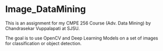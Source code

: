 # Image_DataMining

This is an assignment for my CMPE 256 Course (Adv. Data Mining) by Chandrasekar Vuppalapati at SJSU.

The goal is to use OpenCV and Deep Learning Models on a set of images for classification or object detection.

